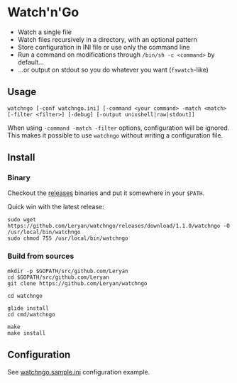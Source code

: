 # Watch'n'Go

 * Watch a single file
 * Watch files recursively in a directory, with an optional pattern
 * Store configuration in INI file or use only the command line
 * Run a command on modifications through `/bin/sh -c <command>` by default…
 * …or output on stdout so you do whatever you want (`fswatch`-like)

## Usage

```
watchngo [-conf watchngo.ini] [-command <your command> -match <match> [-filter <filter>] [-debug] [-output unixshell|raw|stdout]]
```

When using `-command -match -filter` options, configuration will be ignored. This makes it possible to use `watchngo` without writing a configuration file.

## Install

### Binary

Checkout the [releases](https://github.com/Leryan/watchngo/releases) binaries and put it somewhere in your `$PATH`.

Quick win with the latest release:

```
sudo wget https://github.com/Leryan/watchngo/releases/download/1.1.0/watchngo -O /usr/local/bin/watchngo
sudo chmod 755 /usr/local/bin/watchngo
```

### Build from sources

```
mkdir -p $GOPATH/src/github.com/Leryan
cd $GOPATH/src/github.com/Leryan
git clone https://github.com/Leryan/watchngo

cd watchngo

glide install
cd cmd/watchngo

make
make install
```

## Configuration

See [watchngo.sample.ini](watchngo.sample.ini) configuration example.
